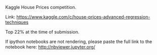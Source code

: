 Kaggle House Prices competition.

Link: 
https://www.kaggle.com/c/house-prices-advanced-regression-techniques

Top 22% at the time of submission.

If ipython notebooks are not rendering, please paste the full link to the notebook here:
http://nbviewer.jupyter.org/
